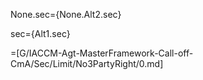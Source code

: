 None.sec={None.Alt2.sec}

sec={Alt1.sec}

=[G/IACCM-Agt-MasterFramework-Call-off-CmA/Sec/Limit/No3PartyRight/0.md]
